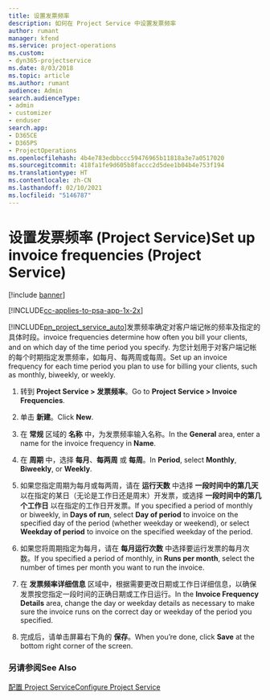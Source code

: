 ```yaml
---
title: 设置发票频率
description: 如何在 Project Service 中设置发票频率
author: rumant
manager: kfend
ms.service: project-operations
ms.custom:
- dyn365-projectservice
ms.date: 8/03/2018
ms.topic: article
ms.author: rumant
audience: Admin
search.audienceType:
- admin
- customizer
- enduser
search.app:
- D365CE
- D365PS
- ProjectOperations
ms.openlocfilehash: 4b4e783edbbccc59476965b11818a3e7a0517020
ms.sourcegitcommit: 418fa1fe9d605b8faccc2d5dee1b04b4e753f194
ms.translationtype: HT
ms.contentlocale: zh-CN
ms.lasthandoff: 02/10/2021
ms.locfileid: "5146787"
---
```

# <a name="set-up-invoice-frequencies-project-service"></a><span data-ttu-id="99e45-103">设置发票频率 (Project Service)</span><span class="sxs-lookup"><span data-stu-id="99e45-103">Set up invoice frequencies (Project Service)</span></span>

[!include [banner](../includes/psa-now-project-operations.md)]

[!INCLUDE[cc-applies-to-psa-app-1x-2x](../includes/cc-applies-to-psa-app-1x-2x.md)]

[!INCLUDE[pn_project_service_auto](../includes/pn-project-service-auto.md)]<span data-ttu-id="99e45-104">发票频率确定对客户端记帐的频率及指定的具体时段。</span><span class="sxs-lookup"><span data-stu-id="99e45-104">invoice frequencies determine how often you bill your clients, and on which day of the time period you specify.</span></span> <span data-ttu-id="99e45-105">为您计划用于对客户端记帐的每个时期指定发票频率，如每月、每两周或每周。</span><span class="sxs-lookup"><span data-stu-id="99e45-105">Set up an invoice frequency for each time period you plan to use for billing your clients, such as monthly, biweekly, or weekly.</span></span>  
  
1.  <span data-ttu-id="99e45-106">转到 **Project Service > 发票频率**。</span><span class="sxs-lookup"><span data-stu-id="99e45-106">Go to **Project Service > Invoice Frequencies**.</span></span>  
  
2.  <span data-ttu-id="99e45-107">单击 **新建**。</span><span class="sxs-lookup"><span data-stu-id="99e45-107">Click **New**.</span></span>  
  
3.  <span data-ttu-id="99e45-108">在 **常规** 区域的 **名称** 中，为发票频率输入名称。</span><span class="sxs-lookup"><span data-stu-id="99e45-108">In the **General** area, enter a name for the invoice frequency in **Name**.</span></span>  
  
4.  <span data-ttu-id="99e45-109">在 **周期** 中，选择 **每月**、**每两周** 或 **每周**。</span><span class="sxs-lookup"><span data-stu-id="99e45-109">In **Period**, select **Monthly**, **Biweekly**, or **Weekly**.</span></span>  
  
5.  <span data-ttu-id="99e45-110">如果您指定周期为每月或每两周，请在 **运行天数** 中选择 **一段时间中的第几天** 以在指定的某日（无论是工作日还是周末）开发票，或选择 **一段时间中的第几个工作日** 以在指定的工作日开发票。</span><span class="sxs-lookup"><span data-stu-id="99e45-110">If you specified a period of monthly or biweekly, in **Days of run**, select **Day of period** to invoice on the specified day of the period (whether weekday or weekend), or select **Weekday of period** to invoice on the specified weekday of the period.</span></span>  
  
6.  <span data-ttu-id="99e45-111">如果您将周期指定为每月，请在 **每月运行次数** 中选择要运行发票的每月次数。</span><span class="sxs-lookup"><span data-stu-id="99e45-111">If you specified a period of monthly, in **Runs per month**, select the number of times per month you want to run the invoice.</span></span>  
  
7.  <span data-ttu-id="99e45-112">在 **发票频率详细信息** 区域中，根据需要更改日期或工作日详细信息，以确保发票按您指定一段时间的正确日期或工作日运行。</span><span class="sxs-lookup"><span data-stu-id="99e45-112">In the **Invoice Frequency Details** area, change the day or weekday details as necessary to make sure the invoice runs on the correct day or weekday of the period you specified.</span></span>  
  
8.  <span data-ttu-id="99e45-113">完成后，请单击屏幕右下角的 **保存**。</span><span class="sxs-lookup"><span data-stu-id="99e45-113">When you’re done, click **Save** at the bottom right corner of the screen.</span></span>  
  
### <a name="see-also"></a><span data-ttu-id="99e45-114">另请参阅</span><span class="sxs-lookup"><span data-stu-id="99e45-114">See Also</span></span>  
 [<span data-ttu-id="99e45-115">配置 Project Service</span><span class="sxs-lookup"><span data-stu-id="99e45-115">Configure Project Service</span></span>](../psa/configure.md)

